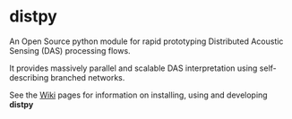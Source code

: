 # distpy
An Open Source python module for rapid prototyping Distributed Acoustic Sensing (DAS) processing flows.

It provides massively parallel and scalable DAS interpretation using self-describing branched networks.

See the [Wiki](https://github.com/Schlumberger/distpy/wiki) pages for information on installing, using and developing **distpy**

